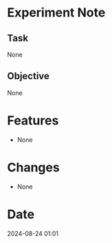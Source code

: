 # Experiment Note

## Task

None

## Objective

None

# Features

- None

# Changes

- None

# Date

2024-08-24 01:01
